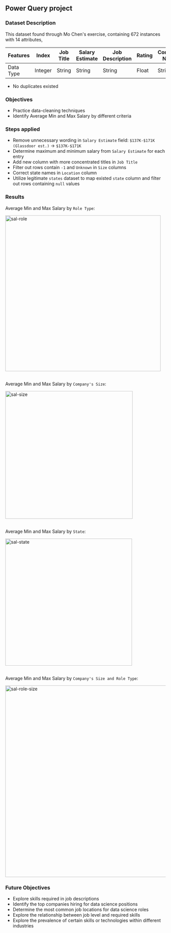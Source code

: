 ## Power Query project

### Dataset Description
This dataset found through Mo Chen's exercise, containing 672 instances with 14 attributes,

Features | Index | Job Title | Salary Estimate | Job Description |	Rating	| Company Name | Location | Headquarters	| Size | Founded | Type of ownership |	Industry	| Sector	Revenue	| Competitors |
| -------- | -------- | ------- | ------- | ------- | ------- | ------- | ------- | ------- | ------- | ------- | ------- | ------- |------- | ------- |
Data Type | Integer  | String | String | String |	Float	| String | String | String	| String | Integer | String |	String	| String | String |

* No duplicates existed

### Objectives
* Practice data-cleaning techniques
* Identify Average Min and Max Salary by different criteria


### Steps applied
* Remove unnecessary wording in `Salary Estimate` field: `$137K-$171K (Glassdoor est.)` -> `$137K-$171K`
* Determine maximum and minimum salary from `Salary Estimate` for each entry
* Add new column with more concentrated titles in `Job Title`
* Filter out rows contain `-1` and `Unknown` in `Size` columns
* Correct state names in `Location` column
* Utilize legitimate `states` dataset to map existed `state` column and filter out rows containing `null` values


### Results
Average Min and Max Salary by `Role Type`:

<img width="488" alt="sal-role" src="https://github.com/user-attachments/assets/49578a6e-9d08-44f3-bf73-ce80ce6a052c" />
<br></br>

Average Min and Max Salary by `Company's Size`:

<img width="400" alt="sal-size" src="https://github.com/user-attachments/assets/4a517bb3-6411-4152-81ba-2882b14540a3" />
<br></br>

Average Min and Max Salary by `State`:

<img width="398" alt="sal-state" src="https://github.com/user-attachments/assets/6a5e4b9a-90fa-47e5-b01b-7f14addb866b" />
<br></br>

Average Min and Max Salary by `Company's Size and Role Type`:

<img width="600" alt="sal-role-size" src="https://github.com/user-attachments/assets/32fe3fd6-d17d-4f09-9388-6e14e0198423" />

### Future Objectives
* Explore skills required in job descriptions
* Identify the top companies hiring for data science positions
* Determine the most common job locations for data science roles
* Explore the relationship between job level and required skills
* Explore the prevalence of certain skills or technologies within different industries
